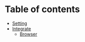 # Table of contents

* [Setting](README.md)
* [Integrate](integrate/README.md)
  * [Browser](integrate/browser.md)
